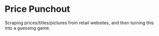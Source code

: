 # Price Punchout

Scraping prices/titles/pictures from retail websites, and then turning this into a guessing game.
